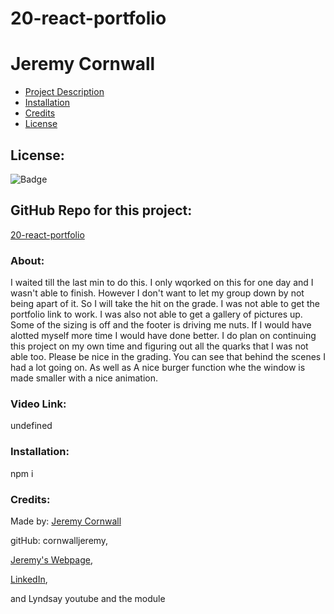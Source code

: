 # **20-react-portfolio**
  # Jeremy Cornwall

  * [Project Description](#about)
  * [Installation](#installation)
  * [Credits](#credits)
  * [License](#license)
  
  ## License: 
  ![Badge](https://img.shields.io/badge/License-Bat_Signal-red)
  
  ## GitHub Repo for this project:
  [20-react-portfolio](https://github.com/cornwalljeremy/20-react-portfolio)

  ### About:
  I waited till the last min to do this. I only wqorked on this for one day and I wasn't able to finish. However I don't want to let my group down by not being apart of it. So I will take the hit on the grade. I was not able to get the portfolio link to work. I was also not able to get a gallery of pictures up. Some of the sizing is off and the footer is driving me nuts. If I would have alotted myself more time I would have done better. I do plan on continuing this project on my own time and figuring out all the quarks that I was not able too. Please be nice in the grading. You can see that behind the scenes I had a lot going on. As well as A nice burger function whe the window is made smaller with a nice animation. 

  ### Video Link:
  undefined

  ### Installation:
  npm i

  ### Credits:
  Made by: 
  [Jeremy Cornwall](cornwall.jeremy@gmail.com)

  gitHub: cornwalljeremy,

  [Jeremy's Webpage](https://cornwalljeremy.github.io/20-react-portfolio/),

  [LinkedIn](https://www.linkedin.com/in/jeremy-cornwall-a9698448/),

   and Lyndsay youtube and the module  
  
  
  
  
  
  
  

